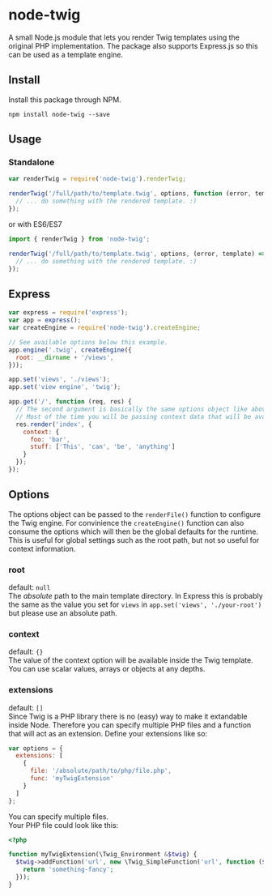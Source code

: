 # node-twig
A small Node.js module that lets you render Twig templates using the original PHP implementation.
The package also supports Express.js so this can be used as a template engine.

## Install
Install this package through NPM.
```
npm install node-twig --save 
```
## Usage
### Standalone
```javascript
var renderTwig = require('node-twig').renderTwig;

renderTwig('/full/path/to/template.twig', options, function (error, template) {
  // ... do something with the rendered template. :)
});
```

or with ES6/ES7

```javascript
import { renderTwig } from 'node-twig';

renderTwig('/full/path/to/template.twig', options, (error, template) => {
  // ... do something with the rendered template. :)
});
```

## Express
```javascript
var express = require('express');
var app = express();
var createEngine = require('node-twig').createEngine;

// See available options below this example.
app.engine('.twig', createEngine({
  root: __dirname + '/views',
}));

app.set('views', './views');
app.set('view engine', 'twig');

app.get('/', function (req, res) {
  // The second argument is basically the same options object like above.
  // Most of the time you will be passing context data that will be available in the template.
  res.render('index', {
    context: {
      foo: 'bar',
      stuff: ['This', 'can', 'be', 'anything']
    }
  });
});
```

## Options
The options object can be passed to the `renderFile()` function to configure the Twig engine.
For convinience the `createEngine()` function can also consume the options which will then be the global defaults for the runtime. This is useful for global settings such as the root path, but not so useful for context information.

### root
default: `null`  
The *absolute* path to the main template directory. In Express this is probably the same as the value you set for `views` in `app.set('views', './your-root')` but please use an absolute path.

### context
default: `{}`  
The value of the context option will be available inside the Twig template. You can use scalar values, arrays or objects at any depths.

### extensions
default: `[]`  
Since Twig is a PHP library there is no (easy) way to make it extandable inside Node. Therefore you can specify multiple PHP files and a function that will act as an extension.
Define your extensions like so:

```javascript
var options = {
  extensions: [
    {
      file: '/absolute/path/to/php/file.php',
      func: 'myTwigExtension'
    }
  ]
};
```

You can specify multiple files.  
Your PHP file could look like this:

```php
<?php

function myTwigExtension(\Twig_Environment &$twig) {
  $twig->addFunction('url', new \Twig_SimpleFunction('url', function ($context, $destination) {
    return 'something-fancy';
  }));
}
```
